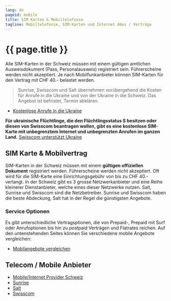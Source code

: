 ```yaml
---
lang: de
pageid: mobile
title: SIM Karten & Mobiltelefonie
tagline: Mobiltelefonie, SIM-Karten und Internet Abos / Verträge
---
```

# {{ page.title }}

Alle SIM-Karten in der Schweiz müssen mit einem gültigen amtlichen Ausweisdokument (Pass, Personalausweis) registriert sein. Führerscheine werden nicht akzeptiert. Je nach Mobilfunkanbieter können SIM-Karten für den Vertrag mit CHF 40.- belastet werden.

> Sunrise, Swisscom und Salt übernehmen vorübergehend die Kosten für Anrufe in die Ukraine und von der Ukraine in die Schweiz. Das Angebot ist befristet, Termin abklären.

- [Kostenlose Anrufe in die Ukraine](https://www.blick.ch/wirtschaft/anrufe-und-roaming-kostenlos-swisscom-sunrise-und-salt-unterstuetzen-die-ukraine-id17279915.html)

**Für ukrainische Flüchtlinge, die den Flüchtlingsstatus S besitzen oder diesen von Swisscom beantragen wollen, gibt es eine kostenlose SIM-Karte mit unbegrenztem Internet und unbegrenzten Anrufen im ganzen Land.**
[Swisscom unterstützt Ukraine](https://www.swisscom.ch/de/privatkunden/ukraine-ukr.html)

## SIM Karte & Mobilvertrag
SIM-Karten in der Schweiz müssen mit einem **gültigen offiziellen Dokument** registriert werden. 
Führerscheine werden nicht akzeptiert. Oft wird für die SIM-Karte eine Einrichtungsgebühr von bis zu CHF 40.- verlangt. 
In der Schweiz gibt es 3 grosse Netzwerkanbieter und eine Reihe kleinerer Dienstanbieter, welche eines dieser Netzwerke nutzen. 
Salt, Sunrise und Swisscom sind die Netzbetreiber. Sunrise und Swisscom haben die beste Abdeckung, Salt hat in der Regel die günstigsten Angebote.

### Service Optionen
Es gibt unterschiedliche Vertragsptionen, die von Prepaid-, Prepaid mit Surf oder Anrufoptionen bis hin zu postpaid Verträgen und Flatrates reichen.
Auf den untenstehenden Seites können Sie verschiedene mobile Angebote vergleichen:

- [Mobilangebote vergleichen](https://www.dschungelkompass.ch)

## Telecom / Mobile Anbieter
- [Mobile/Internet Provider Schweiz](https://www.providerliste.ch/provider/mobile.html)
- [Sunrise](https://www.sunrise.ch/en/home)
- [Salt](https://fiber.salt.ch/en)
- [Swisscom](https://www.swisscom.ch/en/residential.html)


